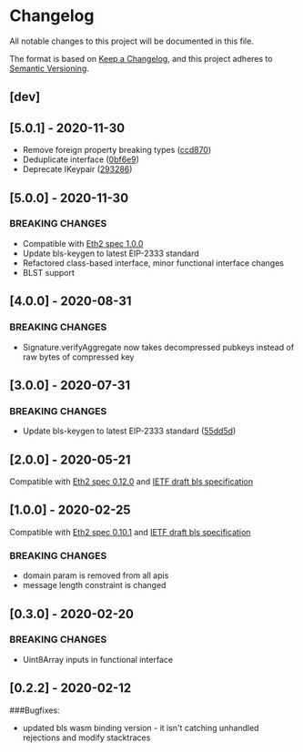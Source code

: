 # Changelog

All notable changes to this project will be documented in this file.

The format is based on [Keep a Changelog](https://keepachangelog.com/en/1.0.0/),
and this project adheres to [Semantic Versioning](https://semver.org/spec/v2.0.0.html).

## [dev]

## [5.0.1] - 2020-11-30

- Remove foreign property breaking types ([ccd870](https://github.com/chainsafe/bls/commit/ccd870))
- Deduplicate interface ([0bf6e9](https://github.com/chainsafe/bls/commit/0bf6e9))
- Deprecate IKeypair ([293286](https://github.com/chainsafe/bls/commit/293286))

## [5.0.0] - 2020-11-30

### BREAKING CHANGES

- Compatible with [Eth2 spec 1.0.0](https://github.com/ethereum/eth2.0-specs/blob/v1.0.0/specs/phase0/beacon-chain.md#bls-signatures)
- Update bls-keygen to latest EIP-2333 standard
- Refactored class-based interface, minor functional interface changes
- BLST support

## [4.0.0] - 2020-08-31

### BREAKING CHANGES

- Signature.verifyAggregate now takes decompressed pubkeys instead of raw bytes of compressed key

## [3.0.0] - 2020-07-31

### BREAKING CHANGES

- Update bls-keygen to latest EIP-2333 standard ([55dd5d](https://github.com/chainsafe/bls/commit/55dd5d))

## [2.0.0] - 2020-05-21

Compatible with [Eth2 spec 0.12.0](https://github.com/ethereum/eth2.0-specs/blob/v0.12.0/specs/phase0/beacon-chain.md#bls-signatures)
and [IETF draft bls specification](https://github.com/ethereum/eth2.0-specs/blob/v0.12.0/specs/phase0/beacon-chain.md#bls-signatures)

## [1.0.0] - 2020-02-25

Compatible with [Eth2 spec 0.10.1](https://github.com/ethereum/eth2.0-specs/blob/v0.10.1/specs/phase0/beacon-chain.md#bls-signatures)
and [IETF draft bls specification](https://github.com/ethereum/eth2.0-specs/blob/v0.10.1/specs/phase0/beacon-chain.md#bls-signatures)

### BREAKING CHANGES

- domain param is removed from all apis
- message length constraint is changed

## [0.3.0] - 2020-02-20

### BREAKING CHANGES

- Uint8Array inputs in functional interface

## [0.2.2] - 2020-02-12

###Bugfixes:

- updated bls wasm binding version - it isn't catching unhandled rejections and modify stacktraces

